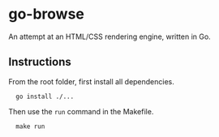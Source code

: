 # go-browse
An attempt at an HTML/CSS rendering engine, written in Go.

## Instructions
From the root folder, first install all dependencies.

```
  go install ./...
```

Then use the `run` command in the Makefile.

```
  make run
```